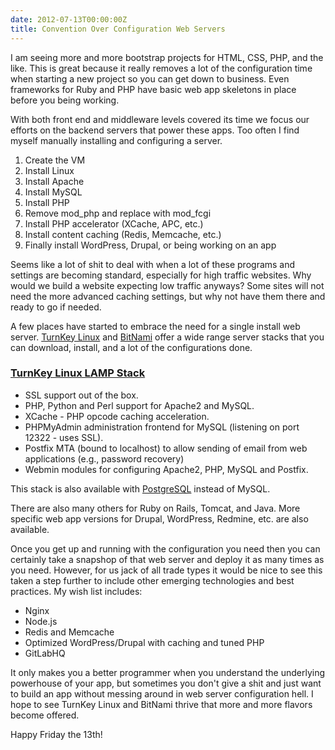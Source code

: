 ```yaml
---
date: 2012-07-13T00:00:00Z
title: Convention Over Configuration Web Servers
---
```


I am seeing more and more bootstrap projects for HTML, CSS, PHP, and the like. This is great because it really removes a lot of the configuration time when starting a new project so you can get down to business. Even frameworks for Ruby and PHP have basic web app skeletons in place before you being working.

With both front end and middleware levels covered its time we focus our efforts on the backend servers that power these apps. Too often I find myself manually installing and configuring a server.

1. Create the VM
2. Install Linux
3. Install Apache
4. Install MySQL
5. Install PHP
6. Remove mod\_php and replace with mod\_fcgi
7. Install PHP accelerator (XCache, APC, etc.)
8. Install content caching (Redis, Memcache, etc.)
9. Finally install WordPress, Drupal, or being working on an app

Seems like a lot of shit to deal with when a lot of these programs and settings are becoming standard, especially for high traffic websites. Why would we build a website expecting low traffic anyways? Some sites will not need the more advanced caching settings, but why not have them there and ready to go if needed.

A few places have started to embrace the need for a single install web server. [TurnKey Linux](http://www.turnkeylinux.org) and [BitNami](http://bitnami.org) offer a wide range server stacks that you can download, install, and a lot of the configurations done.

### [TurnKey Linux LAMP Stack](http://www.turnkeylinux.org/lampstack)

- SSL support out of the box.
- PHP, Python and Perl support for Apache2 and MySQL.
- XCache - PHP opcode caching acceleration.
- PHPMyAdmin administration frontend for MySQL (listening on port 12322 - uses SSL).
- Postfix MTA (bound to localhost) to allow sending of email from web applications (e.g., password recovery)
- Webmin modules for configuring Apache2, PHP, MySQL and Postfix.

This stack is also available with [PostgreSQL](http://www.turnkeylinux.org/lapp) instead of MySQL.

There are also many others for Ruby on Rails, Tomcat, and Java. More specific web app versions for Drupal, WordPress, Redmine, etc. are also available.

Once you get up and running with the configuration you need then you can certainly take a snapshop of that web server and deploy it as many times as you need. However, for us jack of all trade types it would be nice to see this taken a step further to include other emerging technologies and best practices. My wish list includes:

- Nginx
- Node.js
- Redis and Memcache
- Optimized WordPress/Drupal with caching and tuned PHP
- GitLabHQ

It only makes you a better programmer when you understand the underlying powerhouse of your app, but sometimes you don't give a shit and just want to build an app without messing around in web server configuration hell. I hope to see TurnKey Linux and BitNami thrive that more and more flavors become offered.

Happy Friday the 13th!
